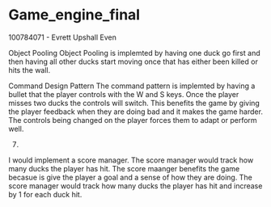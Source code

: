 # Game_engine_final
100784071 - Evrett Upshall
Even

Object Pooling
Object Pooling is implemted by having one duck go first and 
then having all other ducks start moving once that has either been killed or hits the wall.


Command Design Pattern
The command pattern is implemted by having a bullet that the player controls with the W and S keys.
Once the player misses two ducks the controls will switch.
This benefits the game by giving the player feedback when they are doing bad and it makes the game harder.
The controls being changed on the player forces them to adapt or perform well.


7)

I would implement a score manager. The score manager would track how many ducks the player has hit.
The score maanger benefits the game becasue is give the player a goal and a sense of how they are doing.
The score manager would track how many ducks the player has hit and increase by 1 for each duck hit.
